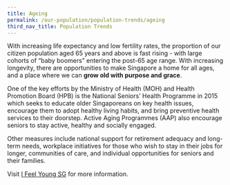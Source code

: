 ```yaml
---
title: Ageing
permalink: /our-population/population-trends/ageing
third_nav_title: Population Trends
---
```


With increasing life expectancy and low fertility rates, the proportion of our citizen population aged 65 years and above is fast rising - with large cohorts of “baby boomers” entering the post-65 age range. With increasing longevity, there are opportunities to make Singapore a home for all ages, and a place where we can **grow old with purpose and grace**. 

One of the key efforts by the Ministry of Health (MOH) and Health Promotion Board (HPB) is the National Seniors’ Health Programme in 2015 which seeks to educate older Singaporeans on key health issues, encourage them to adopt healthy living habits, and bring preventive health services to their doorstep. Active Aging Programmes (AAP) also encourage seniors to stay active, healthy and socially engaged. 

Other measures include national support for retirement adequacy and long-term needs, workplace initiatives for those who wish to stay in their jobs for longer, communities of care, and individual opportunities for seniors and their families. 

Visit [I Feel Young SG](https://www.moh.gov.sg/ifeelyoungsg/home) for more information.
